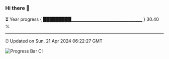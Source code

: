 ### Hi there 👋

⏳ Year progress { █████████▁▁▁▁▁▁▁▁▁▁▁▁▁▁▁▁▁▁▁▁▁ } 30.40 %

---

⏰ Updated on Sun, 21 Apr 2024 06:22:27 GMT

![Progress Bar CI](https://github.com/ZhaoGui/ZhaoGui/workflows/Progress%20Bar%20CI/badge.svg)
